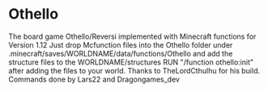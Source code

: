 # Othello
The board game Othello/Reversi implemented with Minecraft functions for Version 1.12
Just drop Mcfunction files into the Othello folder under .minecraft/saves/WORLDNAME/data/functions/Othello
and add the structure files to the WORLDNAME/structures
RUN "/function othello:init" after adding the files to your world.
Thanks to TheLordCthulhu for his build.
Commands done by Lars22 and Dragongames_dev
